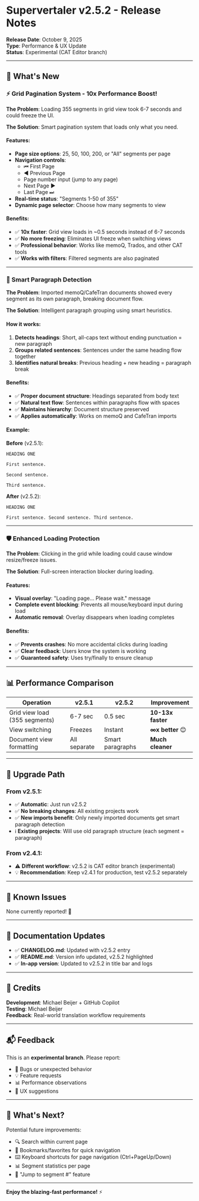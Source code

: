 # Supervertaler v2.5.2 - Release Notes

**Release Date**: October 9, 2025  
**Type**: Performance & UX Update  
**Status**: Experimental (CAT Editor branch)

---

## 🎉 What's New

### ⚡ Grid Pagination System - 10x Performance Boost!

**The Problem**: Loading 355 segments in grid view took 6-7 seconds and could freeze the UI.

**The Solution**: Smart pagination system that loads only what you need.

#### Features:
- **Page size options**: 25, 50, 100, 200, or "All" segments per page
- **Navigation controls**:
  - ⏮ First Page
  - ◀ Previous Page
  - Page number input (jump to any page)
  - Next Page ▶
  - Last Page ⏭
- **Real-time status**: "Segments 1-50 of 355"
- **Dynamic page selector**: Choose how many segments to view

#### Benefits:
- ✅ **10x faster**: Grid view loads in ~0.5 seconds instead of 6-7 seconds
- ✅ **No more freezing**: Eliminates UI freeze when switching views
- ✅ **Professional behavior**: Works like memoQ, Trados, and other CAT tools
- ✅ **Works with filters**: Filtered segments are also paginated

---

### 🧠 Smart Paragraph Detection

**The Problem**: Imported memoQ/CafeTran documents showed every segment as its own paragraph, breaking document flow.

**The Solution**: Intelligent paragraph grouping using smart heuristics.

#### How it works:
1. **Detects headings**: Short, all-caps text without ending punctuation = new paragraph
2. **Groups related sentences**: Sentences under the same heading flow together
3. **Identifies natural breaks**: Previous heading + new heading = paragraph break

#### Benefits:
- ✅ **Proper document structure**: Headings separated from body text
- ✅ **Natural text flow**: Sentences within paragraphs flow with spaces
- ✅ **Maintains hierarchy**: Document structure preserved
- ✅ **Applies automatically**: Works on memoQ and CafeTran imports

#### Example:
**Before** (v2.5.1):
```
HEADING ONE

First sentence.

Second sentence.

Third sentence.
```

**After** (v2.5.2):
```
HEADING ONE

First sentence. Second sentence. Third sentence.
```

---

### 🛡️ Enhanced Loading Protection

**The Problem**: Clicking in the grid while loading could cause window resize/freeze issues.

**The Solution**: Full-screen interaction blocker during loading.

#### Features:
- **Visual overlay**: "Loading page... Please wait." message
- **Complete event blocking**: Prevents all mouse/keyboard input during load
- **Automatic removal**: Overlay disappears when loading completes

#### Benefits:
- ✅ **Prevents crashes**: No more accidental clicks during loading
- ✅ **Clear feedback**: Users know the system is working
- ✅ **Guaranteed safety**: Uses try/finally to ensure cleanup

---

## 📊 Performance Comparison

| Operation | v2.5.1 | v2.5.2 | Improvement |
|-----------|--------|--------|-------------|
| Grid view load (355 segments) | 6-7 sec | 0.5 sec | **10-13x faster** |
| View switching | Freezes | Instant | **∞x better** 😊 |
| Document view formatting | All separate | Smart paragraphs | **Much cleaner** |

---

## 🔄 Upgrade Path

### From v2.5.1:
- ✅ **Automatic**: Just run v2.5.2
- ✅ **No breaking changes**: All existing projects work
- ✅ **New imports benefit**: Only newly imported documents get smart paragraph detection
- ℹ️ **Existing projects**: Will use old paragraph structure (each segment = paragraph)

### From v2.4.1:
- ⚠️ **Different workflow**: v2.5.2 is CAT editor branch (experimental)
- 💡 **Recommendation**: Keep v2.4.1 for production, test v2.5.2 separately

---

## 🐛 Known Issues

None currently reported! 🎉

---

## 📖 Documentation Updates

- ✅ **CHANGELOG.md**: Updated with v2.5.2 entry
- ✅ **README.md**: Version info updated, v2.5.2 highlighted
- ✅ **In-app version**: Updated to v2.5.2 in title bar and logs

---

## 🙏 Credits

**Development**: Michael Beijer + GitHub Copilot  
**Testing**: Michael Beijer  
**Feedback**: Real-world translation workflow requirements

---

## 📬 Feedback

This is an **experimental branch**. Please report:
- 🐛 Bugs or unexpected behavior
- 💡 Feature requests
- 📊 Performance observations
- 🎨 UX suggestions

---

## 🚀 What's Next?

Potential future improvements:
- 🔍 Search within current page
- 📑 Bookmarks/favorites for quick navigation
- ⌨️ Keyboard shortcuts for page navigation (Ctrl+PageUp/Down)
- 📊 Segment statistics per page
- 🎯 "Jump to segment #" feature

---

**Enjoy the blazing-fast performance!** ⚡
